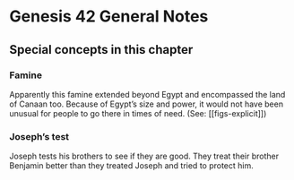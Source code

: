 # Genesis 42 General Notes
## Special concepts in this chapter

### Famine
Apparently this famine extended beyond Egypt and encompassed the land of Canaan too. Because of Egypt’s size and power, it would not have been unusual for people to go there in times of need. (See: [[figs-explicit]])

### Joseph’s test
Joseph tests his brothers to see if they are good. They treat their brother Benjamin better than they treated Joseph and tried to protect him.